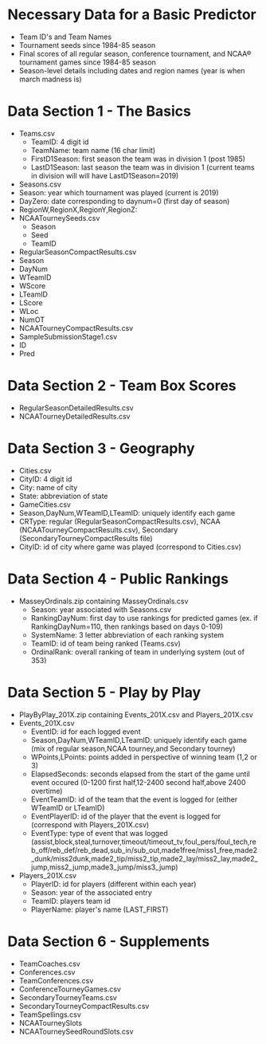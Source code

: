 # Necessary Data for a Basic Predictor
* Team ID's and Team Names
* Tournament seeds since 1984-85 season
* Final scores of all regular season, conference tournament, and NCAA® tournament games since 1984-85 season
* Season-level details including dates and region names (year is when march madness is)

# Data Section 1 - The Basics
* Teams.csv
  * TeamID: 4 digit id
  * TeamName: team name (16 char limit)
  * FirstD1Season: first season the team was in division 1 (post 1985)
  * LastD1Season: last season the team was in division 1 (current teams in division will will have LastD1Season=2019)
* Seasons.csv
 * Season: year which tournament was played (current is 2019)
 * DayZero: date corresponding to daynum=0 (first day of season)
 * RegionW,RegionX,RegionY,RegionZ: 
* NCAATourneySeeds.csv
  * Season
  * Seed
  * TeamID
* RegularSeasonCompactResults.csv
 * Season
 * DayNum
 * WTeamID
 * WScore
 * LTeamID
 * LScore
 * WLoc
 * NumOT
* NCAATourneyCompactResults.csv
* SampleSubmissionStage1.csv
 * ID
 * Pred


# Data Section 2 - Team Box Scores
* RegularSeasonDetailedResults.csv
* NCAATourneyDetailedResults.csv

# Data Section 3 - Geography
* Cities.csv
 * CityID: 4 digit id
 * City: name of city
 * State: abbreviation of state
* GameCities.csv
 * Season,DayNum,WTeamID,LTeamID: uniquely identify each game
 * CRType: regular (RegularSeasonCompactResults.csv), NCAA (NCAATourneyCompactResults.csv), Secondary (SecondaryTourneyCompactResults file)
 * CityID: id of city where game was played (correspond to Cities.csv)


# Data Section 4 - Public Rankings
* MasseyOrdinals.zip containing MasseyOrdinals.csv
  * Season: year associated with Seasons.csv
  * RankingDayNum: first day to use rankings for predicted games (ex. if RankingDayNum=110, then rankings based on days 0-109)
  * SystemName: 3 letter abbreviation of each ranking system
  * TeamID: id of team being ranked (Teams.csv)
  * OrdinalRank: overall ranking of team in underlying system (out of 353)

# Data Section 5 - Play by Play
* PlayByPlay_201X.zip containing Events_201X.csv and Players_201X.csv
* Events_201X.csv
  * EventID: id for each logged event
  * Season,DayNum,WTeamID,LTeamID: uniquely identify each game (mix of regular season,NCAA tourney,and Secondary tourney)
  * WPoints,LPoints: points added in perspective of winning team (1,2 or 3)
  * ElapsedSeconds: seconds elapsed from the start of the game until event occured (0-1200 first half,12-2400 second half,above 2400 overtime)
  * EventTeamID: id of the team that the event is logged for (either WTeamID or LTeamID)
  * EventPlayerID: id of the player that the event is logged for (correspond with Players_201X.csv)
  * EventType: type of event that was logged (assist,block,steal,turnover,timeout/timeout_tv,foul_pers/foul_tech,reb_off/reb_def/reb_dead,sub_in/sub_out,made1free/miss1_free,made2_dunk/miss2dunk,made2_tip/miss2_tip,made2_lay/miss2_lay,made2_jump,miss2_jump,made3_jump/miss3_jump)
* Players_201X.csv
  * PlayerID: id for players (different within each year)
  * Season: year of the associated entry
  * TeamID: players team id
  * PlayerName: player's name (LAST_FIRST)

# Data Section 6 - Supplements
* TeamCoaches.csv
* Conferences.csv
* TeamConferences.csv
* ConferenceTourneyGames.csv
* SecondaryTourneyTeams.csv
* SecondaryTourneyCompactResults.csv
* TeamSpellings.csv
* NCAATourneySlots
* NCAATourneySeedRoundSlots.csv
